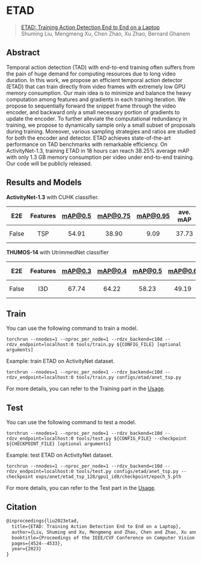 # ETAD

> [ETAD: Training Action Detection End to End on a Laptop](https://arxiv.org/abs/2205.07134)  
> Shuming Liu, Mengmeng Xu, Chen Zhao, Xu Zhao, Bernard Ghanem

<!-- [ALGORITHM] -->

## Abstract

Temporal action detection (TAD) with end-to-end training often suffers from the pain of huge demand for computing resources due to long video duration. In this work, we propose an efficient temporal action detector (ETAD) that can train directly from video frames with extremely low GPU memory consumption. Our main idea is to minimize and balance the heavy computation among features and gradients in each training iteration. We propose to sequentially forward the snippet frame through the video encoder, and backward only a small necessary portion of gradients to update the encoder. To further alleviate the computational redundancy in training, we propose to dynamically sample only a small subset of proposals during training. Moreover, various sampling strategies and ratios are studied for both the encoder and detector. ETAD achieves state-of-the-art performance on TAD benchmarks with remarkable efficiency. On ActivityNet-1.3, training ETAD in 18 hours can reach 38.25% average mAP with only 1.3 GB memory consumption per video under end-to-end training. Our code will be publicly released.

## Results and Models

**ActivityNet-1.3** with CUHK classifier.

|  E2E  | Features | mAP@0.5 | mAP@0.75 | mAP@0.95 | ave. mAP |        Config         |                                                                                          Download                                                                                          |
| :---: | :------: | :-----: | :------: | :------: | :------: | :-------------------: | :----------------------------------------------------------------------------------------------------------------------------------------------------------------------------------------: |
| False |   TSP    |  54.91  |  38.90   |   9.09   |  37.73   | [config](anet_tsp.py) | [model](https://drive.google.com/file/d/1r7zLfIaLPHb_7ba6tPzjKE3_WpGtrnge/view?usp=sharing)   \| [log](https://drive.google.com/file/d/1wc27fX4qWUBarzeXR2aDfQjvN25G72Uu/view?usp=sharing) |

**THUMOS-14** with UtrimmedNet classifier

|  E2E  | Features | mAP@0.3 | mAP@0.4 | mAP@0.5 | mAP@0.6 | mAP@0.7 | ave. mAP |         Config          |                                                                                          Download                                                                                          |
| :---: | :------: | :-----: | :-----: | :-----: | :-----: | :-----: | :------: | :---------------------: | :----------------------------------------------------------------------------------------------------------------------------------------------------------------------------------------: |
| False |   I3D    |  67.74  |  64.22  |  58.23  |  49.19  |  38.41  |  55.56   | [config](thumos_i3d.py) | [model](https://drive.google.com/file/d/1sRPYxfD_jGmsa1jB4Kw2Z4bVVnnlxx3u/view?usp=sharing)   \| [log](https://drive.google.com/file/d/1T4QHGOz5BZxHsH_vt8_u6aFYKHoZZeuY/view?usp=sharing) |


## Train

You can use the following command to train a model.

```shell
torchrun --nnodes=1 --nproc_per_node=1 --rdzv_backend=c10d --rdzv_endpoint=localhost:0 tools/train.py ${CONFIG_FILE} [optional arguments]
```

Example: train ETAD on ActivityNet dataset.

```shell
torchrun --nnodes=1 --nproc_per_node=1 --rdzv_backend=c10d --rdzv_endpoint=localhost:0 tools/train.py configs/etad/anet_tsp.py
```

For more details, you can refer to the Training part in the [Usage](../../docs/en/usage.md).

## Test

You can use the following command to test a model.

```shell
torchrun --nnodes=1 --nproc_per_node=1 --rdzv_backend=c10d --rdzv_endpoint=localhost:0 tools/test.py ${CONFIG_FILE} --checkpoint ${CHECKPOINT_FILE} [optional arguments]
```

Example: test ETAD on ActivityNet dataset.

```shell
torchrun --nnodes=1 --nproc_per_node=1 --rdzv_backend=c10d --rdzv_endpoint=localhost:0 tools/test.py configs/etad/anet_tsp.py --checkpoint exps/anet/etad_tsp_128/gpu1_id0/checkpoint/epoch_5.pth
```

For more details, you can refer to the Test part in the [Usage](../../docs/en/usage.md).

## Citation

```latex
@inproceedings{liu2023etad,
  title={ETAD: Training Action Detection End to End on a Laptop},
  author={Liu, Shuming and Xu, Mengmeng and Zhao, Chen and Zhao, Xu and Ghanem, Bernard},
  booktitle={Proceedings of the IEEE/CVF Conference on Computer Vision and Pattern Recognition},
  pages={4524--4533},
  year={2023}
}
```